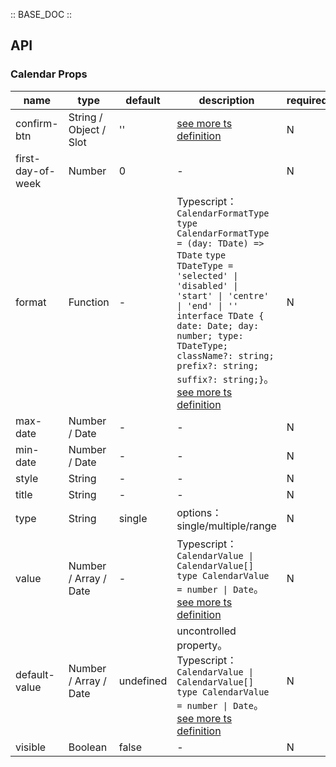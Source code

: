 :: BASE_DOC ::

## API
### Calendar Props

name | type | default | description | required
-- | -- | -- | -- | --
confirm-btn | String / Object / Slot | '' | [see more ts definition](https://github.com/Tencent/tdesign-miniprogram/tree/develop/src/calendar/type.ts) | N
first-day-of-week | Number | 0 | \- | N
format | Function | - | Typescript：`CalendarFormatType ` `type CalendarFormatType = (day: TDate) => TDate` `type TDateType = 'selected' \| 'disabled' \| 'start' \| 'centre' \| 'end' \| ''` `interface TDate { date: Date; day: number; type: TDateType; className?: string; prefix?: string; suffix?: string;}`。[see more ts definition](https://github.com/Tencent/tdesign-miniprogram/tree/develop/src/calendar/type.ts) | N
max-date | Number / Date | - | \- | N
min-date | Number / Date | - | \- | N
style | String | - | \- | N
title | String | - | \- | N
type | String | single | options：single/multiple/range | N
value | Number / Array / Date | - | Typescript：`CalendarValue \| CalendarValue[]` `type CalendarValue = number \| Date`。[see more ts definition](https://github.com/Tencent/tdesign-miniprogram/tree/develop/src/calendar/type.ts) | N
default-value | Number / Array / Date | undefined | uncontrolled property。Typescript：`CalendarValue \| CalendarValue[]` `type CalendarValue = number \| Date`。[see more ts definition](https://github.com/Tencent/tdesign-miniprogram/tree/develop/src/calendar/type.ts) | N
visible | Boolean | false | \- | N
